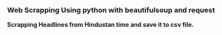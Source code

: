 <h3>Web Scrapping Using python with beautifulsoup and request</h3>
<b>Scrapping Headlines from Hindustan time and save it to csv file.</b>
